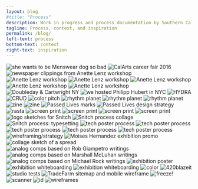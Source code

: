 ```yaml
---
layout: blog
#title: "Process"
description: Work in progress and process documentation by Southern California based graphic and multimedia designer Stedman Halliday
tagline: Process, context, and inspiration
permalink: /blog/
left-text: process
bottom-text: context
right-text: inspiration
---
```

<!-- <img class="grid-item col" src="{{ site.data.global_assets.placeholder }}" data-original="images/_" alt="_"> -->
<img class="grid-item" src="{{ site.data.global_assets.placeholder }}" data-original="images/jada.png" alt="she wants to be Menswear dog so bad">
<img class="grid-item" src="{{ site.data.global_assets.placeholder }}" data-original="images/jobfair.jpg" alt="CalArts career fair 2016">
<img class="grid-item col" src="{{ site.data.global_assets.placeholder }}" data-original="images/cutpaste.jpg" alt="newspaper clippings from Anette Lenz workshop">
<img class="grid-item" src="{{ site.data.global_assets.placeholder }}" data-original="images/2016-04-04-lenz_01.png" alt="Anette Lenz workshop">
<img class="grid-item" src="{{ site.data.global_assets.placeholder }}" data-original="images/2016-04-04-lenz_02.png" alt="Anette Lenz workshop">
<img class="grid-item" src="{{ site.data.global_assets.placeholder }}" data-original="images/2016-04-04-lenz_03.gif" alt="Anette Lenz workshop">
<img class="grid-item" src="{{ site.data.global_assets.placeholder }}" data-original="images/anette-lenz-posters.jpg" alt="Anette Lenz workshop">
<img class="grid-item" src="{{ site.data.global_assets.placeholder }}" data-original="images/lenz-wall.jpg" alt="Anette Lenz workshop">
<img class="grid-item" src="{{ site.data.global_assets.placeholder }}" data-original="images/nyc-doubleday.jpg" alt="Doubleday & Cartwright NY">
<img class="grid-item col2" src="{{ site.data.global_assets.placeholder }}" data-original="images/hfischer.jpg" alt="we hosted Philipp Hubert in NYC">
<img class="grid-item" src="{{ site.data.global_assets.placeholder }}" data-original="images/hyd0404.png" alt="HYDRA">
<img class="grid-item" src="{{ site.data.global_assets.placeholder }}" data-original="images/fella.gif" alt="CRUD">
<img class="grid-item col2" src="{{ site.data.global_assets.placeholder }}" data-original="images/acc.gif" alt="color pitch">
<img class="grid-item" src="{{ site.data.global_assets.placeholder }}" data-original="images/gs-1.png" alt="rhythm planet">
<img class="grid-item" src="{{ site.data.global_assets.placeholder }}" data-original="images/gs-2.png" alt="rhythm planet">
<img class="grid-item" src="{{ site.data.global_assets.placeholder }}" data-original="images/gs-3.png" alt="rhythm planet">
<img class="grid-item" src="{{ site.data.global_assets.placeholder }}" data-original="images/0111-rmn-2.jpg" alt="zine">
<img class="grid-item" src="{{ site.data.global_assets.placeholder }}" data-original="images/0111-rmn-1.jpg" alt="zine">
<img class="grid-item col" src="{{ site.data.global_assets.placeholder }}" data-original="images/passed-lives.png" alt="Passed Lives marks">
<img class="grid-item col" src="{{ site.data.global_assets.placeholder }}" data-original="images/passed-lives-ds.png" alt="Passed Lives design strategy">
<img class="grid-item col" src="{{ site.data.global_assets.placeholder }}" data-original="images/rasta.jpg" alt="rasta">
<img class="grid-item" src="{{ site.data.global_assets.placeholder }}" data-original="images/cab-rack.jpg" alt="screen print">
<img class="grid-item col2" src="{{ site.data.global_assets.placeholder }}" data-original="images/cab-dancers.jpg" alt="screen print">
<img class="grid-item" src="{{ site.data.global_assets.placeholder }}" data-original="images/gaines.jpg" alt="screen print">
<img class="grid-item" src="{{ site.data.global_assets.placeholder }}" data-original="images/gaines-2.jpg" alt="screen print">
<img class="grid-item col" src="{{ site.data.global_assets.placeholder }}" data-original="images/snitch-sketches.jpg" alt="logo sketches for Snitch">
<img class="grid-item col2" src="{{ site.data.global_assets.placeholder }}" data-original="images/snitch-process.png" alt="Snitch process collage">
<img class="grid-item col2" src="{{ site.data.global_assets.placeholder }}" data-original="images/neuromancer.png" alt="Snitch process: typesetting">
<img class="grid-item col" src="{{ site.data.global_assets.placeholder }}" data-original="images/offset-1.png" alt="tech poster process">
<img class="grid-item col" src="{{ site.data.global_assets.placeholder }}" data-original="images/offset-2.png" alt="tech poster process">
<img class="grid-item col" src="{{ site.data.global_assets.placeholder }}" data-original="images/offset-3.png" alt="tech poster process">
<img class="grid-item col" src="{{ site.data.global_assets.placeholder }}" data-original="images/offset-4.png" alt="tech poster process">
<img class="grid-item col2" src="{{ site.data.global_assets.placeholder }}" data-original="images/offset-sketches.png" alt="tech poster process">
<img class="grid-item col2" src="{{ site.data.global_assets.placeholder }}" data-original="images/kad-wf.gif" alt="wireframing/strategy">
<img class="grid-item col" src="{{ site.data.global_assets.placeholder }}" data-original="images/fear.jpg" alt="Moises Hernandez exhibition promo">
<img class="grid-item col" src="{{ site.data.global_assets.placeholder }}" data-original="images/content-scan.png" alt="collage sketch of a spread">
<img class="grid-item col" src="{{ site.data.global_assets.placeholder }}" data-original="images/giampetro.gif" alt="analog comps based on Rob Giampetro writings">
<img class="grid-item col" src="{{ site.data.global_assets.placeholder }}" data-original="images/mcluhan.gif" alt="analog comps based on Marshall McLuhan writings">
<img class="grid-item col" src="{{ site.data.global_assets.placeholder }}" data-original="images/rock.gif" alt="analog comps based on Michael Rock writings">
<img class="grid-item col" src="{{ site.data.global_assets.placeholder }}" data-original="images/nu-poster.png" alt="exhibition poster">
<img class="grid-item col2" src="{{ site.data.global_assets.placeholder }}" data-original="images/nu-sculpt.png" alt="exhibition whiteboarding">
<img class="grid-item col" src="{{ site.data.global_assets.placeholder }}" data-original="images/nu-floor.png" alt="exhibition whiteboarding">
<img class="grid-item col" src="{{ site.data.global_assets.placeholder }}" data-original="images/kaimamiru.jpg" alt="color">
<img class="grid-item col" src="{{ site.data.global_assets.placeholder }}" data-original="images/clef-j.jpg" alt="420blazeit">
<img class="grid-item col" src="{{ site.data.global_assets.placeholder }}" data-original="images/studio-sphere.gif" alt="studio tests">
<img class="grid-item col2" src="{{ site.data.global_assets.placeholder }}" data-original="images/tradefarm-sitemap.png" alt="TradeFarm sitemap and mobile wireframe">
<img class="grid-item col" src="{{ site.data.global_assets.placeholder }}" data-original="images/revolver.jpg" alt="freeze!">
<img class="grid-item col" src="{{ site.data.global_assets.placeholder }}" data-original="images/scans.gif" alt="scanner">
<img class="grid-item col" src="{{ site.data.global_assets.placeholder }}" data-original="images/id.jpg" alt="id">
<img class="grid-item col" src="{{ site.data.global_assets.placeholder }}" data-original="images/bse-sketches.jpg" alt="wireframes">

